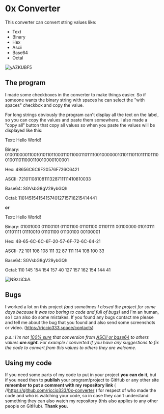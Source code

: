 # 0x Converter
This converter can convert string values like:
- Text
- Binary
- Hex
- Ascii
- Base64
- Octal

![yAZKUBF5](https://user-images.githubusercontent.com/80823900/178373348-fe0945f2-a7e4-4cae-be51-03f41906eb26.png)

## The program
I made some checkboxes in the converter to make things easier. So if someone wants the binary string with spaces he can select the "with spaces" checkbox and copy the value.

For long strings obviously the program can't display all the text on the label, so you can copy the values and paste them somewhere. I also made a "copy all" button that copy all values so when you paste the values will be displayed like this:

Text: Hello World!

Binary: 010010000110010101101100011011000110111100100000010101110110111101110010011011000110010000100001

Hex: 48656C6C6F20576F726C6421

ASCII: 72101108108111328711111410810033

Base64: SGVsbG8gV29ybGQh

Octal: 1101451541541574012715716215414441

**or**

Text: Hello World!

Binary: 01001000 01100101 01101100 01101100 01101111 00100000 01010111 01101111 01110010 01101100 01100100 00100001

Hex: 48-65-6C-6C-6F-20-57-6F-72-6C-64-21

ASCII: 72 101 108 108 111 32 87 111 114 108 100 33

Base64: SGVsbG8gV29ybGQh

Octal: 110 145 154 154 157 40 127 157 162 154 144 41

![N9zziCbA](https://user-images.githubusercontent.com/80823900/178373820-c3936831-e021-4fc7-bf01-ff175da031d9.png)

## Bugs
I worked a lot on this project *(and sometimes I closed the project for some days because it was too boring to code and full of bugs)* and I'm an human, so I can also do some mistakes. If you found any bugs contact me please and tell me about the bug that you found and also send some screenshots or video. (https://riccio333.space/contacts)

*p.s.: I'm not <u>100% sure</u> that conversion from <u>ASCII or base64</u> to others values **are right.** For example I converted  If you have any suggestions to fix the code to convert from this values to others they are welcome.*

## Using my code
If you need some parts of my code to put in your project **you can do it**, but if you need then to **publish** your program/project to GitHub or any other site **remember to put a comment with my repository link** ( //https://github.com/riccio333/0x-converter ) for respect of who made the code and who is watching your code, so in case they can't understand something they can also watch my repository (this also applies to any other people on GitHub). **Thank you.**

